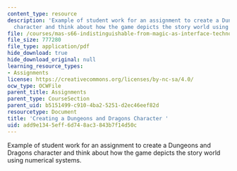 ```yaml
---
content_type: resource
description: 'Example of student work for an assignment to create a Dungeons and Dragons
  character and think about how the game depicts the story world using numerical systems. '
file: /courses/mas-s66-indistinguishable-from-magic-as-interface-technology-and-tradition-spring-2015/add9e1345eff6d748ac3843b7f14d50c_MITMAS_S66S15_DDCharacter.pdf
file_size: 777280
file_type: application/pdf
hide_download: true
hide_download_original: null
learning_resource_types:
- Assignments
license: https://creativecommons.org/licenses/by-nc-sa/4.0/
ocw_type: OCWFile
parent_title: Assignments
parent_type: CourseSection
parent_uid: b5151499-c910-4ba2-5251-d2ec46eef82d
resourcetype: Document
title: 'Creating a Dungeons and Dragons Character '
uid: add9e134-5eff-6d74-8ac3-843b7f14d50c
---
```

Example of student work for an assignment to create a Dungeons and Dragons character and think about how the game depicts the story world using numerical systems. 